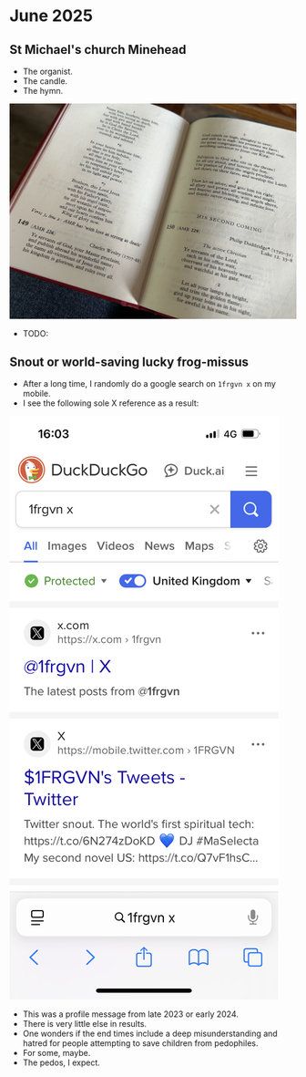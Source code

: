 # June 2025

## St Michael's church Minehead

- The organist.
- The candle.
- The hymn.

![The hymn](../../content/images/the-hymn.jpeg)

- TODO:

## Snout or world-saving lucky frog-missus

- After a long time, I randomly do a google search on `1frgvn x` on my mobile.
- I see the following sole X reference as a result:

![Twitter snout](../../content/images/snout-or-savior.png)

- This was a profile message from late 2023 or early 2024.
- There is very little else in results.
- One wonders if the end times include a deep misunderstanding and hatred for people attempting to save children from pedophiles.
- For some, maybe.
- The pedos, I expect.
